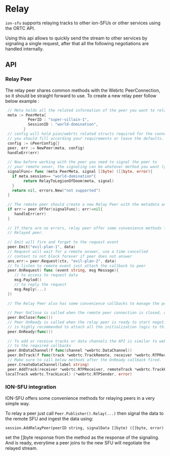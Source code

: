 # Relay

`ion-sfu` supports relaying tracks to other ion-SFUs or other services using the ORTC API.

Using this api allows to quickly send the stream to other services by signaling a single request, after that all the following negotiations are handled internally.

## API

### Relay Peer

The relay peer shares common methods with the Webrtc PeerConnection, so it should be straight forward to use. To create a new relay peer follow below example
:
```go
 // Meta holds all the related information of the peer you want to relay.
 meta := PeerMeta{
	      PeerID : "super-villain-1",
	      SessionID : "world-domination",
        } 
 // config will hold pion/webrtc related structs required for the connection. 
 // you should fill according your requirements or leave the defaults.
 config := &PeerConfig{} 
 peer, err := NewPeer(meta, config)
 handleErr(err)
 
 // Now before working with the peer you need to signal the peer to 
 // your remote sever, the signaling can be whatever method you want (gRPC, RESt, pubsub, etc..)
 signalFunc= func (meta PeerMeta, signal []byte) ([]byte, error){
   if meta.session== "world-domination"{
      	return RelayToLegionOfDoom(meta, signal)
   }	
   return nil, errors.New("not supported")
 }
 
 // The remote peer should create a new Relay Peer with the metadata and call Answer.
 if err:= peer.Offer(signalFunc); err!=nil{
 	handleErr(err)
 }
 
 // If there are no errors, relay peer offer some convenience methods to communicate with
 // Relayed peer.
 
 // Emit will fire and forget to the request event
 peer.Emit("evil-plan-1", data)
 // Request will wait for a remote answer, use a time cancelled
 // context to not block forever if peer does not answer
 ans,err:= peer.Request(ctx, "evil-plan-2", data)
 // To listen to remote event just attach the callback to peer
 peer.OnRequest( func (event string, msg Message){
 	// to access to request data
 	msg.Paylod()
 	// to reply the request
 	msg.Reply(...)
 })
 
 // The Relay Peer also has some convenience callbacks to manage the peer lifespan.
 
 // Peer OnClose is called when the remote peer connection is closed, or the Close method is called
 peer.OnClose(func())
 // Peer OnReady is called when the relay peer is ready to start negotiating tracks, data channels and request
 // is highly recommended to attach all the initialization logic to this callback
 peer.OnReady(func())
 
 // To add or receive tracks or data channels the API is similar to webrtc Peer Connection, just listen
 // to the required callbacks
 peer.OnDataChannel(f func(channel *webrtc.DataChannel))
 peer.OnTrack(f func(track *webrtc.TrackRemote, receiver *webrtc.RTPReceiver))
 // Make sure to call below methods after the OnReady callback fired.
 peer.CreateDataChannel(label string)
 peer.AddTrack(receiver *webrtc.RTPReceiver, remoteTrack *webrtc.TrackRemote,
localTrack webrtc.TrackLocal) (*webrtc.RTPSender, error)
```

### ION-SFU integration

ION-SFU offers some convenience methods for relaying peers in a very simple way.

To relay a peer just call `Peer.Publisher().Relay(...)` then signal the data to the remote SFU and ingest the data using:

`session.AddRelayPeer(peerID string, signalData []byte) ([]byte, error)` 

set the []byte response from the method as the response of the signaling. And is ready, everytime a peer joins to the new SFU will negotiate the relayed stream.
